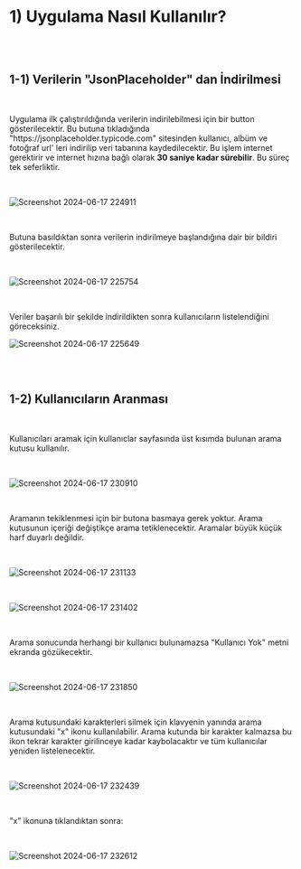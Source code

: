 # 1) Uygulama Nasıl Kullanılır?
<br/>
<br/>

## 1-1) Verilerin "JsonPlaceholder" dan İndirilmesi

<br/>

<p>
  Uygulama ilk çalıştırıldığında verilerin indirilebilmesi için bir button gösterilecektir. Bu butuna tıkladığında "https://jsonplaceholder.typicode.com" sitesinden kullanıcı, albüm ve fotoğraf url' leri
  indirilip veri tabanına kaydedilecektir. Bu işlem internet gerektirir ve internet hızına bağlı olarak <strong>30 saniye kadar sürebilir</strong>. Bu süreç tek seferliktir.
</p>

<br/>

![Screenshot 2024-06-17 224911](https://github.com/mfglr/MyAlbums/assets/79373693/2d61ae1e-3cee-45f3-8edb-81af24ec0773)

<br/>


<p>
  Butuna basıldıktan sonra verilerin indirilmeye başlandığına dair bir bildiri gösterilecektir.
</p>

<br/>

![Screenshot 2024-06-17 225754](https://github.com/mfglr/MyAlbums/assets/79373693/ba19e183-4637-4d55-9efd-64f6a75f185c)

<br/>

<p>
  Veriler başarılı bir şekilde indirildikten sonra kullanıcıların listelendiğini göreceksiniz.
</p>

![Screenshot 2024-06-17 225649](https://github.com/mfglr/MyAlbums/assets/79373693/74cfffa0-cbda-4714-901d-db60d5b9dca7)

<br/>
<br/>

## 1-2) Kullanıcıların Aranması

<br/>

<p>
  Kullanıcıları aramak için kullanıclar sayfasında üst kısımda bulunan arama kutusu kullanılır. 
</p>

<br/>

![Screenshot 2024-06-17 230910](https://github.com/mfglr/MyAlbums/assets/79373693/2a55a681-1549-46f1-b021-3d5727b7805d)

<br/>

<p>
  Aramanın tekiklenmesi için bir butona basmaya gerek yoktur. Arama kutusunun içeriği değiştikçe arama tetiklenecektir. Aramalar büyük küçük harf duyarlı değildir.
</p>

<br/>

![Screenshot 2024-06-17 231133](https://github.com/mfglr/MyAlbums/assets/79373693/375d8b50-5410-404e-953c-898ff350eeb8)

<br/>

![Screenshot 2024-06-17 231402](https://github.com/mfglr/MyAlbums/assets/79373693/c30279a4-41f1-42f6-91c2-7bb9b1cb8402)

<br/>

<p>
  Arama sonucunda herhangi bir kullanıcı bulunamazsa "Kullanıcı Yok" metni ekranda gözükecektir.
</p>

<br/>

![Screenshot 2024-06-17 231850](https://github.com/mfglr/MyAlbums/assets/79373693/ba362e5c-48cc-42cd-a7b4-4206a00edff3)

<br/>

<p>
  Arama kutusundaki karakterleri silmek için klavyenin yanında arama kutusundaki "x" ikonu kullanılabilir. Arama kutunda bir karakter kalmazsa bu ikon tekrar karakter girilinceye kadar kaybolacaktır ve
  tüm kullanıcılar yeniden listelenecektir.
</p>

<br/>

![Screenshot 2024-06-17 232439](https://github.com/mfglr/MyAlbums/assets/79373693/9b9169c7-50c5-4d11-ba3d-3bf65f9ec100)

<br/>

<p>
  "x" ikonuna tıklandıktan sonra:
</p>

<br/>

![Screenshot 2024-06-17 232612](https://github.com/mfglr/MyAlbums/assets/79373693/9a59079b-c7c1-4710-a000-60d822e1106f)

<br/>
